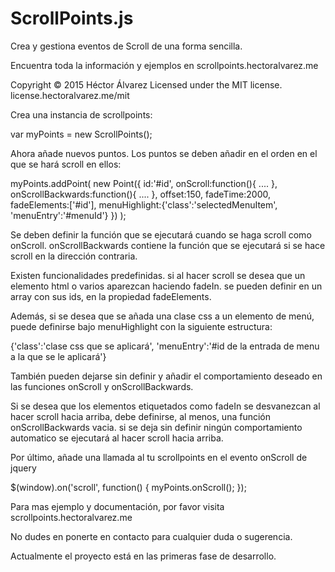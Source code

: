 # ScrollPoints.js
Crea y gestiona eventos de Scroll de una forma sencilla.

Encuentra toda la información y ejemplos en scrollpoints.hectoralvarez.me

Copyright © 2015 Héctor Álvarez
Licensed under the MIT license.
license.hectoralvarez.me/mit


Crea una instancia de scrollpoints:

var myPoints = new ScrollPoints();

Ahora añade nuevos puntos. Los puntos se deben añadir en el orden en el que se hará scroll en ellos:

myPoints.addPoint(
  new Point({
    id:'#id',
    onScroll:function(){
      ....
    },
    onScrollBackwards:function(){
      ....
    },
    offset:150,
    fadeTime:2000,
    fadeElements:['#id'],
    menuHighlight:{'class':'selectedMenuItem',
                   'menuEntry':'#menuId'}
  })
);


Se deben definir la función que se ejecutará cuando se haga scroll como onScroll.
onScrollBackwards contiene la función que se ejecutará si se hace scroll en la dirección contraria.

Existen funcionalidades predefinidas. si al hacer scroll se desea que un elemento html o varios aparezcan haciendo fadeIn. se pueden definir en un array con sus ids, en la propiedad fadeElements.

Además, si se desea que se añada una clase css a un elemento de menú, puede definirse bajo menuHighlight con la siguiente estructura:

{'class':'clase css que se aplicará',
'menuEntry':'#id de la entrada de menu a la que se le aplicará'}

También pueden dejarse sin definir y añadir el comportamiento deseado en las funciones onScroll y onScrollBackwards.

Si se desea que los elementos etiquetados como fadeIn se desvanezcan al hacer scroll hacia arriba, debe definirse, al menos, una función onScrollBackwards vacia. si se deja sin definir ningún comportamiento automatico se ejecutará al hacer scroll hacia arriba.

Por último, añade una llamada al tu scrollpoints en el evento onScroll de jquery

$(window).on('scroll', function() {
  myPoints.onScroll();
});

Para mas ejemplo y documentación, por favor visita scrollpoints.hectoralvarez.me

No dudes en ponerte en contacto para cualquier duda o sugerencia.

Actualmente el proyecto está en las primeras fase de desarrollo.
